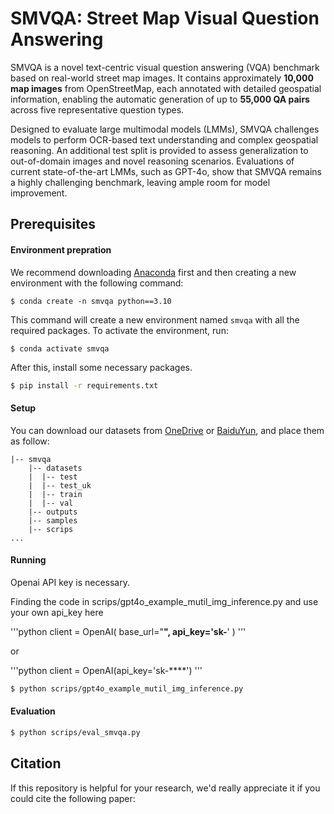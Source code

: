 # SMVQA: Street Map Visual Question Answering
SMVQA is a novel text-centric visual question answering (VQA) benchmark based on real-world street map images. It contains approximately **10,000 map images** from OpenStreetMap, each annotated with detailed geospatial information, enabling the automatic generation of up to **55,000 QA pairs** across five representative question types.

Designed to evaluate large multimodal models (LMMs), SMVQA challenges models to perform OCR-based text understanding and complex geospatial reasoning. An additional test split is provided to assess generalization to out-of-domain images and novel reasoning scenarios. Evaluations of current state-of-the-art LMMs, such as GPT-4o, show that SMVQA remains a highly challenging benchmark, leaving ample room for model improvement.


## Prerequisites

#### Environment prepration

We recommend downloading [Anaconda](https://www.anaconda.com/) first and then creating a new environment with the following command:

``` shell
$ conda create -n smvqa python==3.10
```

This command will create a new environment named `smvqa` with all the required packages. To activate the environment, run:

``` shell
$ conda activate smvqa
```

After this, install some necessary packages.

```bash
$ pip install -r requirements.txt
```


#### Setup 
You can download our datasets from [OneDrive]() or [BaiduYun](), and place them as follow:


```angular2html
|-- smvqa
	|-- datasets
	|  |-- test
	|  |-- test_uk
	|  |-- train
	|  |-- val
	|-- outputs
	|-- samples
	|-- scrips
...
```


#### Running
Openai API key is necessary.

Finding the code in scrips/gpt4o_example_mutil_img_inference.py and use your own api_key here

'''python
client = OpenAI(
    base_url="****",
    api_key='sk-****'
)
'''

or

'''python
client = OpenAI(api_key='sk-****')
'''

```bash
$ python scrips/gpt4o_example_mutil_img_inference.py
```

#### Evaluation
```bash
$ python scrips/eval_smvqa.py
```


## Citation

If this repository is helpful for your research, we'd really appreciate it if you could cite the following paper:


